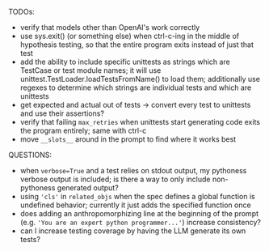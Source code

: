 TODOs:
* verify that models other than OpenAI's work correctly
* use sys.exit() (or something else) when ctrl-c-ing in the middle of hypothesis testing,
so that the entire program exits instead of just that test
* add the ability to include specific unittests as strings which are TestCase or test module names;
it will use unittest.TestLoader.loadTestsFromName() to load them; additionally use regexes to determine which strings are individual tests
and which are unittests
* get expected and actual out of tests -> convert every test to unittests and use their assertions?
* verify that failing `max_retries` when unittests start generating code exits the program entirely; same with ctrl-c
* move `__slots__` around in the prompt to find where it works best

QUESTIONS:
* when `verbose=True` and a test relies on stdout output, my pythoness verbose output is included; is there a way to only include non-pythoness generated output?
* using `'cls'` in `related_objs` when the spec defines a global function is undefined
behavior; currently it just adds the specified function once
* does adding an anthropomorphizing line at the beginning of the prompt (e.g. `'You are an expert python programmer...'`) increase consistency?
* can I increase testing coverage by having the LLM generate its own tests?